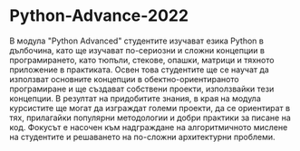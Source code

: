 # Python-Advance-2022
В модула "Python Advanced" студентите изучават езика Python в дълбочина, като ще изучават по-сериозни и сложни концепции в програмирането, като тюпъли, стекове, опашки, матрици и тяхното приложение в практиката. Освен това студентите ще се научат да използват основните концепции в обектно-ориентираното програмиране и ще създават собствени проекти, използвайки тези концепции. В резултат на придобитите знания, в края на модула курсистите ще могат да изграждат големи проекти, да се ориентират в тях, прилагайки популярни методологии и добри практики за писане на код. Фокусът е насочен към надграждане на алгоритмичното мислене на студентите и решаването на по-сложни архитектурни проблеми.
